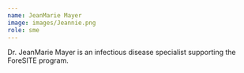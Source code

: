 ```yaml
---
name: JeanMarie Mayer
image: images/Jeannie.png
role: sme
---
```

 
Dr. JeanMarie Mayer is an infectious disease specialist supporting the ForeSITE program.
